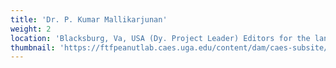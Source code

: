 ```yaml
---
title: 'Dr. P. Kumar Mallikarjunan'
weight: 2
location: 'Blacksburg, Va, USA (Dy. Project Leader) Editors for the language, literary content of Etext releases Dr. Ulrike Niklas, Dept of South Asia Studies, National Univ of Singapore, Singapore Mr. Periannan Chandrasekaran, Atlanta, GA, USA Mr. Sascha Ebeling, IITS, Univ of Koeln, Koeln, Germany Editors for Web delivery of Etexts Dr. Venkataramanan (Venkat), Tokyo, Japan Mr. Elango Sampandam, Chicago, USA (author of Suvadi Texteditor) Legal assistance/consultation - Honorary Counsels Mr. Gandhi Kannadhasan, Chennai, Tamilnadu Mr. Nadesan Satyendra, London, UK'
thumbnail: 'https://ftfpeanutlab.caes.uga.edu/content/dam/caes-subsite/ftf-peanut-lab/images/profile-images/Lead-Scientists/Mallikarjunan_Kumar_2016_square_x150.jpg'
---
```

